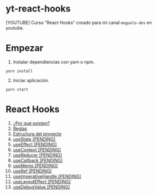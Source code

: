 # yt-react-hooks
[YOUTUBE] Curso "React Hooks" creado para mi canal `moguelo-dev` en youtube.

# Empezar

1. Instalar dependiencias con yarn o npm.
```
yarn install
```

2. Iniciar aplicación.
```
yarn start
```

# React Hooks

1. [¿Por qué existen?](https://www.youtube.com/watch?v=RbXzq_9gwus)
2. [Reglas](https://www.youtube.com/watch?v=W8SetthvF_4)
3. [Estructura del proyecto](https://www.youtube.com/watch?v=zx7nngXN2ns)
3. [useState [PENDING]]()
4. [useEffect [PENDING]]()
5. [useContext [PENDING]]()
6. [useReducer [PENDING]]()
6. [useCallback [PENDING]]()
6. [useMemo [PENDING]]()
6. [useRef [PENDING]]()
6. [useImperativeHandle [PENDING]]()
6. [useLayoutEffect [PENDING]]()
6. [useDebugValue [PENDING]]()

